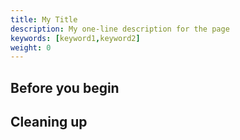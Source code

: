 ```yaml
---
title: My Title
description: My one-line description for the page
keywords: [keyword1,keyword2]
weight: 0
---
```


## Before you begin

## Cleaning up
